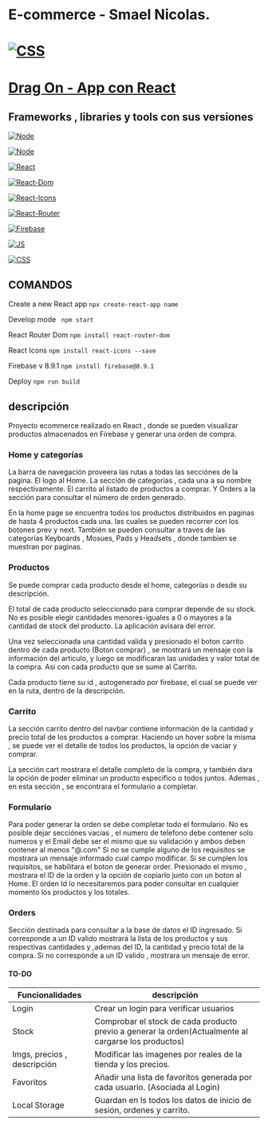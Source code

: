 # E-commerce - Smael Nicolas.

# [![CSS](https://img.shields.io/badge/Link%20a%20la%20web-blueviolet)](https://ecommerce-react-smael.netlify.app/)

# [Drag On - App con React](https://ecommerce-react-smael.netlify.app/)

## Frameworks , libraries y tools con sus versiones

[![Node](https://img.shields.io/badge/node-%2014.17.0-success)](https://reactjs.org/blog/2020/10/20/react-v17.html)

[![Node](https://img.shields.io/badge/npm-%206.14.13-success)](https://reactjs.org/blog/2020/10/20/react-v17.html)

[![React](https://img.shields.io/badge/react-%2017.0.2-success)](https://reactjs.org/blog/2020/10/20/react-v17.html)

[![React-Dom](https://img.shields.io/badge/react--dom-%5E17.0.2-success)](https://reactjs.org/docs/react-dom.html)

[![React-Icons](https://img.shields.io/badge/react--icons-%5E4.3.1-success)](https://react-icons.github.io/react-icons/)

[![React-Router](https://img.shields.io/badge/react--router--dom-%5E6.0.2-success)](https://www.w3schools.com/react/react_router.asp)

[![Firebase](https://img.shields.io/badge/firebase-%5E8.9.1-success)](https://firebase.google.com/)

[![JS](https://img.shields.io/badge/JavaScript-ES2015-success)](https://developer.mozilla.org/en-US/docs/Web/JavaScript)

[![CSS](https://img.shields.io/badge/CSS-success)](https://developer.mozilla.org/en-US/docs/Web/CSS)

## COMANDOS

Create a new React app
`npx create-react-app name`

Develop mode
` npm start`

React Router Dom
`npm install react-router-dom`

React Icons
`npm install react-icons --save`

Firebase v 8.9.1
`npm install firebase@8.9.1`

Deploy
`npm run build`

## descripción

Proyecto ecommerce realizado en React , donde se pueden visualizar productos almacenados en Firebase y generar una orden de compra.

### Home y categorías

La barra de navegación proveera las rutas a todas las secciónes de la pagina. El logo al Home. La sección de categorías , cada una a su nombre respectivamente. El carrito al listado de productos a comprar. Y Orders a la sección para consultar el número de orden generado.

En la home page se encuentra todos los productos distribuidos en paginas de hasta 4 productos cada una. las cuales se pueden recorrer con los botones prev y next.
También se pueden consultar a traves de las categorías Keyboards , Mosues, Pads y Headsets , donde tambien se muestran por paginas.

### Productos

Se puede comprar cada producto desde el home, categorías o desde su descripción.

El total de cada producto seleccionado para comprar depende de su stock. No es posible elegir cantidades menores-iguales a 0 o mayores a la cantidad de stock del producto. La aplicación avisara del error.

Una vez seleccionada una cantidad valida y presionado el boton carrito dentro de cada producto (Boton comprar) , se mostrará un mensaje con la información del articulo, y luego se modificaran las unidades y valor total de la compra. Asi con cada producto que se sume al Carrito.

Cada producto tiene su id , autogenerado por firebase, el cual se puede ver en la ruta, dentro de la descripción.

### Carrito

La sección carrito dentro del navbar contiene información de la cantidad y precio total de los productos a comprar. Haciendo un hover sobre la misma , se puede ver el detalle de todos los productos, la opción de vaciar y comprar.

La sección cart mostrara el detalle completo de la compra, y también dara la opción de poder eliminar un producto especifico o todos juntos.
Ademas , en esta sección , se encontrara el formulario a completar.

### Formulario

Para poder generar la orden se debe completar todo el formulario. No es posible dejar secciónes vacias , el numero de telefono debe contener solo numeros y el Email debe ser el mismo que su validación y ambos deben contener al menos "@.com"
Si no se cumple alguno de los requisitos se mostrara un mensaje informado cual campo modificar.
Si se cumplen los requisitos, se habilitara el boton de generar order. Presionado el mismo , mostrara el ID de la orden y la opción de copiarlo junto con un boton al Home. El orden Id lo necesitaremos para poder consultar en cualquier momento los productos y los totales.

### Orders

Sección destinada para consultar a la base de datos el ID ingresado. Si corresponde a un ID valido mostrará la lista de los productos y sus respectivas cantidades y ,ademas del ID, la cantidad y precio total de la compra.
Si no corresponde a un ID valido , mostrara un mensaje de error.

#### TO-DO

| Funcionalidades             | descripción                                                                                          |
| --------------------------- | ---------------------------------------------------------------------------------------------------- |
| Login                       | Crear un login para verificar usuarios                                                               |
| Stock                       | Comprobar el stock de cada producto previo a generar la orden(Actualmente al cargarse los productos) |
| Imgs, precios , descripción | Modificar las imagenes por reales de la tienda y los precios.                                        |
| Favoritos                   | Añadir una lista de favoritos generada por cada usuario. (Asociada al Login)                         |
| Local Storage               | Guardan en ls todos los datos de inicio de sesión, ordenes y carrito.                                |
